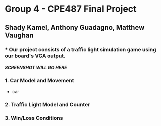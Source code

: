 # Group 4 - CPE487 Final Project
## Shady Kamel, Anthony Guadagno, Matthew Vaughan
### * Our project consists of a traffic light simulation game using our board's VGA output. 
##### SCREENSHOT WILL GO HERE
### 1. Car Model and Movement
* car
### 2. Traffic Light Model and Counter
### 3. Win/Loss Conditions
